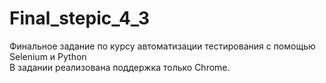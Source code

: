 # Final_stepic_4_3
 Финальное задание по курсу автоматизации тестирования с помощью Selenium и Python  
 В задании реализована поддержка только Chrome.
 